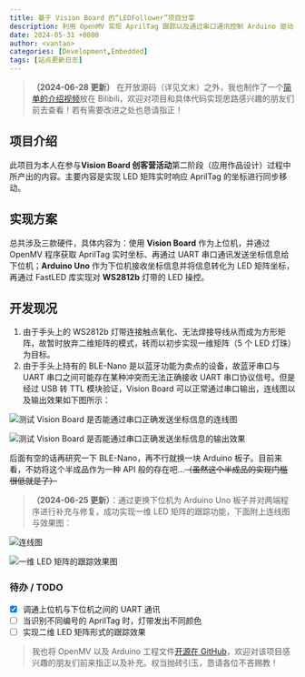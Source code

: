 ```yaml
---
title: 基于 Vision Board 的“LEDFollower”项目分享
description: 利用 OpenMV 实现 AprilTag 跟踪以及通过串口通讯控制 Arduino 驱动 LED 灯带
date: 2024-05-31 +0800
author: <vantao>
categories: [Development,Embedded]
tags: [站点更新日志]
---
```


> **（2024-06-28 更新）** 在开放源码（详见文末）之外，我也制作了一个[简单的介绍视频](https://b23.tv/lZ4OD92 "简单的介绍视频")放在 Bilibili，欢迎对项目和具体代码实现思路感兴趣的朋友们前去查看！若有需要改进之处也恳请指正！

## 项目介绍

此项目为本人在参与**Vision Board 创客营活动**第二阶段（应用作品设计）过程中所产出的内容。主要内容是实现 LED 矩阵实时响应 AprilTag 的坐标进行同步移动。

## 实现方案

总共涉及三款硬件，具体内容为：使用 **Vision Board** 作为上位机，并通过 OpenMV 程序获取 AprilTag 实时坐标、再通过 UART 串口通讯发送坐标信息给下位机；**Arduino Uno** 作为下位机接收坐标信息并将信息转化为 LED 矩阵坐标，再通过 FastLED 库实现对 **WS2812b** 灯带的 LED 操控。

## 开发现况

1. 由于手头上的 WS2812b 灯带连接触点氧化、无法焊接导线从而成为方形矩阵，故暂时放弃二维矩阵的模式，转而以初步实现一维矩阵（5 个 LED 灯珠）为目标。
2. 由于手头上持有的 BLE-Nano 是以蓝牙功能为卖点的设备，故蓝牙串口与 UART 串口之间可能存在某种冲突而无法正确接收 UART 串口协议信号。但是经过 USB 转 TTL 模块验证，Vision Board 可以正常通过串口输出，连线图以及输出效果如下图所示：

![测试 Vision Board 是否能通过串口正确发送坐标信息的连线图](https://file1.elecfans.com/web2/M00/EB/64/wKgaomZYoKOAMaBrAFZ8x5H8TnA442.jpg)

![测试 Vision Board 是否能通过串口正确发送坐标信息的输出效果](https://file1.elecfans.com/web2/M00/EA/7C/wKgZomZYnCCAMEu7AAh2KK3YZ7M274.gif)

后面有空的话再研究一下 BLE-Nano，再不行就换一块 Arduino 板子。目前来看，不妨将这个半成品作为一种 API 般的存在吧…~~（虽然这个半成品的实现门槛很低就是了）~~

> **（2024-06-25 更新）**：通过更换下位机为 Arduino Uno 板子并对两端程序进行补充与修复，成功实现一维 LED 矩阵的跟踪功能，下面附上连线图与效果图：

![连线图](https://file1.elecfans.com/web2/M00/F3/C9/wKgaomZ6osiAQaMEAFCb8SNVoMs994.jpg)

![一维 LED 矩阵的跟踪效果图](https://file1.elecfans.com/web2/M00/F2/DF/wKgZomZ6pTqAEQz4AHGhpkcbLjs200.gif)

### 待办 / TODO

- [x] 调通上位机与下位机之间的 UART 通讯
- [ ] 当识别不同编号的 AprilTag 时，灯带发出不同颜色
- [ ] 实现二维 LED 矩阵形式的跟踪效果

> 我也将 OpenMV 以及 Arduino 工程文件[开源在 GitHub](https://github.com/Tenktau/LEDFollower)，欢迎对该项目感兴趣的朋友们前来指正以及补充。权当抛砖引玉，恳请各位不吝赐教！
